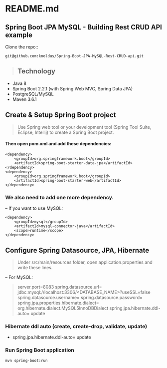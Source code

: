 
# README.md
## Spring Boot JPA MySQL - Building Rest CRUD API example

Clone the repo::
````
git@github.com:knoldus/Spring-Boot-JPA-MySQL-Rest-CRUD-api.git
````
> ## Technology

* Java 8
* Spring Boot 2.2.1 (with Spring Web MVC, Spring Data JPA)
* PostgreSQL/MySQL
* Maven 3.6.1

## Create & Setup Spring Boot project
>Use Spring web tool or your development tool (Spring Tool Suite, Eclipse, Intellij) to create a Spring Boot project.

#### Then open pom.xml and add these dependencies:
````
<dependency>
	<groupId>org.springframework.boot</groupId>
	<artifactId>spring-boot-starter-data-jpa</artifactId>
</dependency>
<dependency>
	<groupId>org.springframework.boot</groupId>
	<artifactId>spring-boot-starter-web</artifactId>
</dependency>
````
### We also need to add one more dependency.
– If you want to use MySQL:
````
<dependency>
	<groupId>mysql</groupId>
	<artifactId>mysql-connector-java</artifactId>
	<scope>runtime</scope>
</dependency>
````
## Configure Spring Datasource, JPA, Hibernate
> Under src/main/resources folder, open application.properties and write these lines.

– For MySQL:

>server.port=8083
>spring.datasource.url= jdbc:mysql://localhost:3306/<DATABASE_NAME>?useSSL=false
>spring.datasource.username= <USERNAME>
>spring.datasource.password= <PASSWORD>
>spring.jpa.properties.hibernate.dialect= org.hibernate.dialect.MySQL5InnoDBDialect
>spring.jpa.hibernate.ddl-auto= update

### Hibernate ddl auto (create, create-drop, validate, update)
* spring.jpa.hibernate.ddl-auto= update
### Run Spring Boot application

```
mvn spring-boot:run
```

